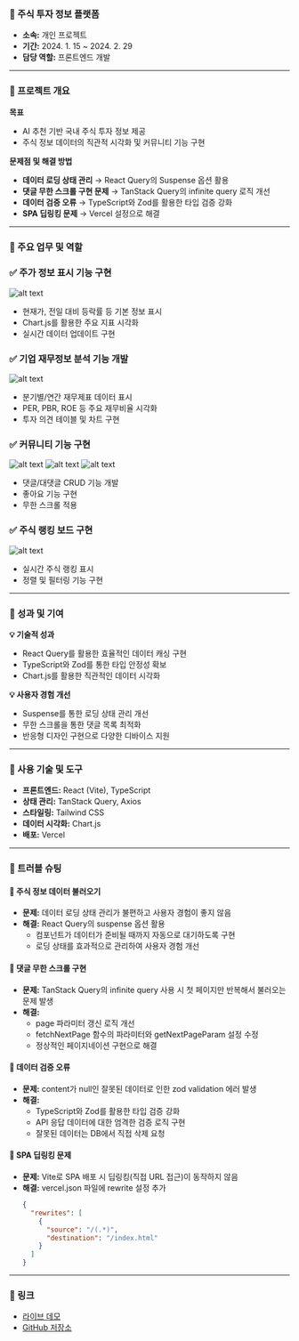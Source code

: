 ### 📌 주식 투자 정보 플랫폼

- **소속:** 개인 프로젝트
- **기간:** 2024. 1. 15 ~ 2024. 2. 29
- **담당 역할:** 프론트엔드 개발

---

### **📌 프로젝트 개요**

**목표**

- AI 추천 기반 국내 주식 투자 정보 제공
- 주식 정보 데이터의 직관적 시각화 및 커뮤니티 기능 구현

**문제점 및 해결 방법**

- **데이터 로딩 상태 관리** → React Query의 Suspense 옵션 활용
- **댓글 무한 스크롤 구현 문제** → TanStack Query의 infinite query 로직 개선
- **데이터 검증 오류** → TypeScript와 Zod를 활용한 타입 검증 강화
- **SPA 딥링킹 문제** → Vercel 설정으로 해결

---

### **📌 주요 업무 및 역할**

### ✅ **주가 정보 표시 기능 구현**

![alt text](../images/profitkey/detail1.JPG)
- 현재가, 전일 대비 등락률 등 기본 정보 표시
- Chart.js를 활용한 주요 지표 시각화
- 실시간 데이터 업데이트 구현

### ✅ **기업 재무정보 분석 기능 개발**

![alt text](../images/profitkey/detail2.JPG)
- 분기별/연간 재무제표 데이터 표시
- PER, PBR, ROE 등 주요 재무비율 시각화
- 투자 의견 테이블 및 차트 구현

### ✅ **커뮤니티 기능 구현**

![alt text](../images/profitkey/commu1.JPG)
![alt text](../images/profitkey/commu2.JPG)
![alt text](../images/profitkey/commu5.JPG)
- 댓글/대댓글 CRUD 기능 개발
- 좋아요 기능 구현
- 무한 스크롤 적용

### ✅ **주식 랭킹 보드 구현**

![alt text](../images/profitkey/순위.JPG)
- 실시간 주식 랭킹 표시
- 정렬 및 필터링 기능 구현

---

### **📌 성과 및 기여**

**💡 기술적 성과**

- React Query를 활용한 효율적인 데이터 캐싱 구현
- TypeScript와 Zod를 통한 타입 안정성 확보
- Chart.js를 활용한 직관적인 데이터 시각화

**💡 사용자 경험 개선**

- Suspense를 통한 로딩 상태 관리 개선
- 무한 스크롤을 통한 댓글 목록 최적화
- 반응형 디자인 구현으로 다양한 디바이스 지원

---

### **📌 사용 기술 및 도구**

- **프론트엔드:** React (Vite), TypeScript
- **상태 관리:** TanStack Query, Axios
- **스타일링:** Tailwind CSS
- **데이터 시각화:** Chart.js
- **배포:** Vercel

---

### **📌 트러블 슈팅**

#### 🚨 **주식 정보 데이터 불러오기**

- **문제:** 데이터 로딩 상태 관리가 불편하고 사용자 경험이 좋지 않음
- **해결:** React Query의 suspense 옵션 활용
  - 컴포넌트가 데이터가 준비될 때까지 자동으로 대기하도록 구현
  - 로딩 상태를 효과적으로 관리하여 사용자 경험 개선

#### 🚨 **댓글 무한 스크롤 구현**

- **문제:** TanStack Query의 infinite query 사용 시 첫 페이지만 반복해서 불러오는 문제 발생
- **해결:** 
  - page 파라미터 갱신 로직 개선
  - fetchNextPage 함수의 파라미터와 getNextPageParam 설정 수정
  - 정상적인 페이지네이션 구현으로 해결

#### 🚨 **데이터 검증 오류**

- **문제:** content가 null인 잘못된 데이터로 인한 zod validation 에러 발생
- **해결:**
  - TypeScript와 Zod를 활용한 타입 검증 강화
  - API 응답 데이터에 대한 엄격한 검증 로직 구현
  - 잘못된 데이터는 DB에서 직접 삭제 요청

#### 🚨 **SPA 딥링킹 문제**

- **문제:** Vite로 SPA 배포 시 딥링킹(직접 URL 접근)이 동작하지 않음
- **해결:** vercel.json 파일에 rewrite 설정 추가
  ```json
  {
    "rewrites": [
      {
        "source": "/(.*)",
        "destination": "/index.html"
      }
    ]
  }
  ```

---

### **📌 링크**
- [라이브 데모](https://profitkey-inky.vercel.app/)
- [GitHub 저장소](https://github.com/nayeongdev/profitkey-front)